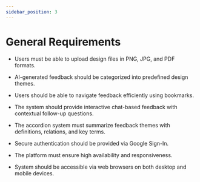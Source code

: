 ```yaml
---
sidebar_position: 3
---
```


# General Requirements

* Users must be able to upload design files in PNG, JPG, and PDF formats.

* AI-generated feedback should be categorized into predefined design themes.

* Users should be able to navigate feedback efficiently using bookmarks.

* The system should provide interactive chat-based feedback with contextual follow-up questions.

* The accordion system must summarize feedback themes with definitions, relations, and key terms.

* Secure authentication should be provided via Google Sign-In.

* The platform must ensure high availability and responsiveness.

* System should be accessible via web browsers on both desktop and mobile devices.
